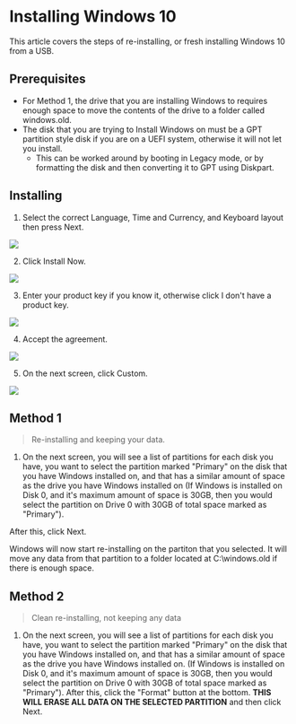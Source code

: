 # Installing Windows 10


This article covers the steps of re-installing, or fresh installing Windows 10 from a USB.

## Prerequisites
* For Method 1, the drive that you are installing Windows to requires enough space to move the contents of the drive to a folder called windows.old.
* The disk that you are trying to Install Windows on must be a GPT partition style disk if you are on a UEFI system, otherwise it will not let you install. 
  * This can be worked around by booting in Legacy mode, or by formatting the disk and then converting it to GPT using Diskpart.


## Installing

1. Select the correct Language, Time and Currency, and Keyboard layout then press Next.

![](https://i.imgur.com/1pAqmYi.png)

2. Click Install Now.

![](https://i.imgur.com/5YzuWKo.png)

3. Enter your product key if you know it, otherwise click I don't have a product key.

![](https://i.imgur.com/JNSvG4y.png)

4. Accept the agreement.

![](https://i.imgur.com/LTsvzWI.png)

5. On the next screen, click Custom.

![](https://i.imgur.com/0ap22xh.png)

## Method 1

> Re-installing and keeping your data.

1. On the next screen, you will see a list of partitions for each disk you have, you want to select the partition marked "Primary" on the disk that you have Windows installed on, and that has a similar amount of space as the drive you have Windows installed on (If Windows is installed on Disk 0, and it's maximum amount of space is 30GB, then you would select the partition on Drive 0 with 30GB of total space marked as "Primary").

After this, click Next.

Windows will now start re-installing on the partiton that you selected. It will move any data from that partition to a folder located at C:\windows.old if there is enough space.

## Method 2



> Clean re-installing, not keeping any data

1. On the next screen, you will see a list of partitions for each disk you have, you want to select the partition marked "Primary" on the disk that you have Windows installed on, and that has a similar amount of space as the drive you have Windows installed on. (If Windows is installed on Disk 0, and it's maximum amount of space is 30GB, then you would select the partition on Drive 0 with 30GB of total space marked as "Primary"). After this, click the "Format" button at the bottom. **THIS WILL ERASE ALL DATA ON THE SELECTED PARTITION** and then click Next.


